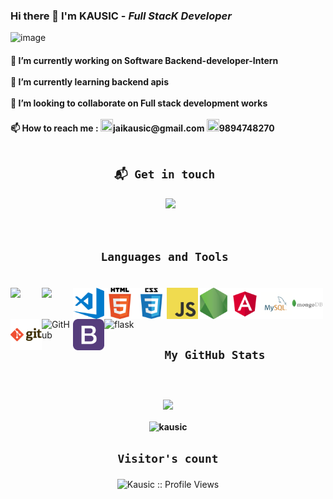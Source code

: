 ### Hi there 👋 I'm KAUSIC - _Full StacK Developer_
<img src="https://thumbs.dreamstime.com/b/cartoon-male-freelancer-sit-armchair-notebook-work-cartoon-male-freelancer-sit-armchair-notebook-remote-work-vector-150550236.jpg" alt="image" width="100%" height="350">

<h4>
 🔭 I’m currently working on Software Backend-developer-Intern
 <br><br>
 🌱 I’m currently learning backend apis
 <br><br>
 👯 I’m looking to collaborate on Full stack development works
 <br><br>
📫 How to reach me : <img src="https://i.pinimg.com/originals/8f/c3/7b/8fc37b74b608a622588fbaa361485f32.png" height="20" width="20">jaikausic@gmail.com
<img src="https://www.seekpng.com/png/detail/97-972664_image-transparent-background-white-phone-icon.png" height="20" width="20">9894748270
<br><br>
</h4>
<h2 align = "center"> 

`📬 Get in touch
`</h2>
<p align = "center">
&nbsp; <a href="https://www.linkedin.com/in/kausic-m-213590202" target="_blank"><img src="https://img.shields.io/badge/linkedin-%230077B5.svg?&style=for-the-badge&logo=linkedin&logoColor=white" /></a>
</p>

<br>
<h2 align = "center"> 

`Languages and Tools
`</h2>
<br>
<img align="left" src="https://img.icons8.com/wired/2x/ffffff/java-coffee-cup-logo.png"  width="50"/>
<img align="left" src="https://img.icons8.com/color/2x/c-programming.png" width="50"/>
<img align="left" alt="Visual Studio Code" width="50px" src="https://raw.githubusercontent.com/github/explore/80688e429a7d4ef2fca1e82350fe8e3517d3494d/topics/visual-studio-code/visual-studio-code.png" />
<img align="left" alt="HTML5" width="50px" src="https://raw.githubusercontent.com/github/explore/80688e429a7d4ef2fca1e82350fe8e3517d3494d/topics/html/html.png" />
<img align="left" alt="CSS3" width="50px" src="https://raw.githubusercontent.com/github/explore/80688e429a7d4ef2fca1e82350fe8e3517d3494d/topics/css/css.png" />
<img align="left" alt="JavaScript" width="50px" src="https://raw.githubusercontent.com/github/explore/80688e429a7d4ef2fca1e82350fe8e3517d3494d/topics/javascript/javascript.png" />
<img align="left" alt="Node.js" width="50px" src="https://raw.githubusercontent.com/github/explore/80688e429a7d4ef2fca1e82350fe8e3517d3494d/topics/nodejs/nodejs.png" />
<img align="left" alt="angular" width="50px" src="https://raw.githubusercontent.com/github/explore/80688e429a7d4ef2fca1e82350fe8e3517d3494d/topics/angular/angular.png" />
<img align="left" alt="MySQL" width="50px" src="https://raw.githubusercontent.com/github/explore/80688e429a7d4ef2fca1e82350fe8e3517d3494d/topics/mysql/mysql.png" />
<img align="left" alt="MongoDB" width="50px" src="https://raw.githubusercontent.com/github/explore/80688e429a7d4ef2fca1e82350fe8e3517d3494d/topics/mongodb/mongodb.png" />
<img align="left" alt="Git" width="50px" src="https://raw.githubusercontent.com/github/explore/80688e429a7d4ef2fca1e82350fe8e3517d3494d/topics/git/git.png" />
<img align="left" alt="GitHub" width="50px" src="https://www.pngkey.com/png/detail/178-1787508_github-icon-download-at-icons8-white-github-icon.png" />
<img align="left" alt="bootstrap" width="50px" src="https://raw.githubusercontent.com/github/explore/80688e429a7d4ef2fca1e82350fe8e3517d3494d/topics/bootstrap/bootstrap.png" />
<img align="left" alt="flask" width="50px" src="https://repository-images.githubusercontent.com/14267375/3f11a380-627f-11e9-8e07-4d0d9bb39a26" />
<br>
<br>

<br>
<h2 align = "center"> 
 
` My GitHub Stats
`</h2>
<br>
<h4 align = "center">

  <img align="center" src="https://github-readme-stats-eight-theta.vercel.app/api/top-langs/?username=kausicm30&layout=compact&langs_count=8&theme=chartreuse-dark" />
  <br><br>

 <img align="center" src="https://github-readme-stats.vercel.app/api?username=kausicm30&show_icons=true&theme=chartreuse-dark" alt="kausic" />
 </h4>
 <h2 align = "center"> 
 
` Visitor's count
`</h2>
<p align="center"><img src="https://profile-counter.glitch.me/{kausicm30}/count.svg" alt="Kausic :: Profile Views" /></p>
